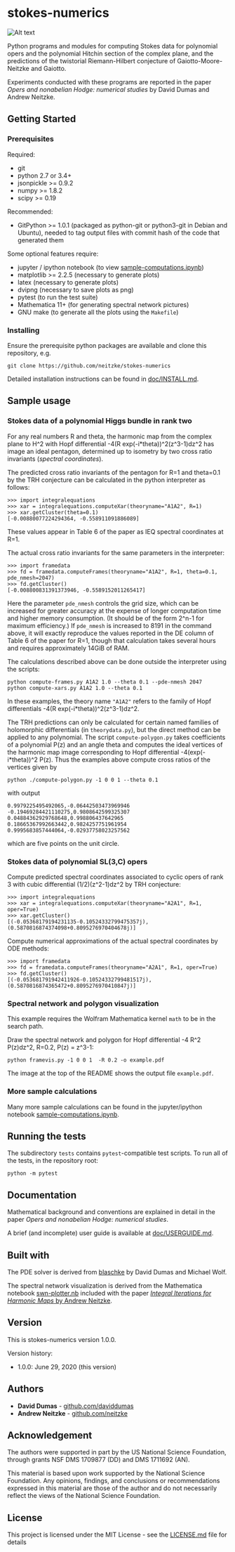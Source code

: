 # stokes-numerics

![Alt text](doc/framevis-example.png?raw=true "Spectral network and polygon")

Python programs and modules for computing Stokes data for polynomial opers and the polynomial Hitchin section of the complex plane, and the predictions of the twistorial Riemann-Hilbert conjecture of Gaiotto-Moore-Neitzke and Gaiotto.

Experiments conducted with these programs are reported in the paper _Opers and nonabelian Hodge: numerical studies_ by David Dumas and Andrew Neitzke.

## Getting Started

### Prerequisites

Required:
* git
* python 2.7 or 3.4+
* jsonpickle >= 0.9.2
* numpy >= 1.8.2
* scipy >= 0.19

Recommended:
* GitPython >= 1.0.1 (packaged as python-git or python3-git in Debian and Ubuntu), needed to tag output files with commit hash of the code that generated them

Some optional features require:
* jupyter / ipython notebook (to view [sample-computations.ipynb](./sample-computations.ipynb))
* matplotlib >= 2.2.5 (necessary to generate plots)
* latex (necessary to generate plots)
* dvipng (necessary to save plots as png)
* pytest (to run the test suite)
* Mathematica 11+ (for generating spectral network pictures)
* GNU make (to generate all the plots using the `Makefile`)

### Installing

Ensure the prerequisite python packages are available and clone this repository, e.g.
```
git clone https://github.com/neitzke/stokes-numerics
```

Detailed installation instructions can be found in [doc/INSTALL.md](doc/INSTALL.md).

## Sample usage

### Stokes data of a polynomial Higgs bundle in rank two

For any real numbers R and theta, the harmonic map from the complex plane to H^2 with Hopf differential -4(R exp(-i\*theta))^2(z^3-1)dz^2 has image an ideal pentagon, determined up to isometry by two cross ratio invariants (*spectral coordinates*).

The predicted cross ratio invariants of the pentagon for R=1 and theta=0.1 by the TRH conjecture can be calculated in the python interpreter as follows:
```
>>> import integralequations
>>> xar = integralequations.computeXar(theoryname="A1A2", R=1)
>>> xar.getCluster(theta=0.1)
[-0.00880077224294364, -0.558911091886089]

```
These values appear in Table 6 of the paper as IEQ spectral coordinates at R=1.

The actual cross ratio invariants for the same parameters in the interpreter:
```
>>> import framedata
>>> fd = framedata.computeFrames(theoryname="A1A2", R=1, theta=0.1, pde_nmesh=2047)
>>> fd.getCluster()
[-0.008800831391373946, -0.5589152011265417]
```
Here the parameter `pde_nmesh` controls the grid size, which can be increased for greater accuracy at the expense of longer computation time and higher memory consumption.  (It should be of the form 2^n-1 for maximum efficiency.)  If `pde_nmesh` is increased to 8191 in the command above, it will exactly reproduce the values reported in the DE column of Table 6 of the paper for R=1, though that calculation takes several hours and requires approximately 14GiB of RAM.

The calculations described above can be done outside the interpreter using the scripts:
```
python compute-frames.py A1A2 1.0 --theta 0.1 --pde-nmesh 2047
python compute-xars.py A1A2 1.0 --theta 0.1
```

In these examples, the theory name `"A1A2"` refers to the family of Hopf differentials -4(R exp(-i\*theta))^2(z^3-1)dz^2.

The TRH predictions can only be calculated for certain named families of holomorphic differentials (in `theorydata.py`), but the direct method can be applied to any polynomial.  The script `compute-polygon.py` takes coefficients of a polynomial P(z) and an angle theta and computes the ideal vertices of the harmonic map image corresponding to Hopf differential -4(exp(-i\*theta))^2 P(z).  Thus the examples above compute cross ratios of the vertices given by
```
python ./compute-polygon.py -1 0 0 1 --theta 0.1
```
with output
```
0.9979225495492065,-0.06442503473969946
-0.19469284421110275,0.9808642599325307
0.04884362929768648,0.998806437642965
0.18665367992663442,0.9824257751961954
0.9995683857444064,-0.02937758023257562
```
which are five points on the unit circle.

### Stokes data of polynomial SL(3,C) opers

Compute predicted spectral coordinates associated to cyclic opers of rank 3 with cubic differential (1/2)(z^2-1)dz^2 by TRH conjecture:

```
>>> import integralequations
>>> xar = integralequations.computeXar(theoryname="A2A1", R=1, oper=True)
>>> xar.getCluster()
[(-0.05368179194231135-0.10524332799475357j), (0.5870816874374098+0.8095276970404678j)]
```

Compute numerical approximations of the actual spectral coordinates by ODE methods:
```
>>> import framedata
>>> fd = framedata.computeFrames(theoryname="A2A1", R=1, oper=True)
>>> fd.getCluster()
[(-0.053681791942411926-0.10524332799481517j), (0.5870816874365472+0.8095276970410847j)]
```

### Spectral network and polygon visualization

This example requires the Wolfram Mathematica kernel `math` to be in the search path.

Draw the spectral network and polygon for Hopf differential -4 R^2 P(z)dz^2, R=0.2, P(z) = z^3-1:
```
python framevis.py -1 0 0 1  -R 0.2 -o example.pdf
```
The image at the top of the README shows the output file `example.pdf`.

### More sample calculations

Many more sample calculations can be found in the jupyter/ipython notebook [sample-computations.ipynb](./sample-computations.ipynb).

## Running the tests

The subdirectory `tests` contains `pytest`-compatible test scripts.  To run all of the tests, in the repository root:

```
python -m pytest
```

## Documentation

Mathematical background and conventions are explained in detail in the paper _Opers and nonabelian Hodge: numerical studies_.

A brief (and incomplete) user guide is available at [doc/USERGUIDE.md](doc/USERGUIDE.md).

## Built with

The PDE solver is derived from [blaschke](https://github.com/daviddumas/blaschke) by David Dumas and Michael Wolf.

The spectral network visualization is derived from the Mathematica notebook [swn-plotter.nb](https://arxiv.org/src/1704.01522v1/anc/swn-plotter.nb) included with the paper [_Integral Iterations for Harmonic Maps_ by Andrew Neitzke](https://arxiv.org/abs/1704.01522).

## Version

This is stokes-numerics version 1.0.0.

Version history:
* 1.0.0: June 29, 2020 (this version)

## Authors

* **David Dumas** - [github.com/daviddumas](https://github.com/daviddumas)
* **Andrew Neitzke** - [github.com/neitzke](https://github.com/neitzke)

## Acknowledgement

The authors were supported in part by the US National Science Foundation, through grants NSF DMS 1709877 (DD) and DMS 1711692 (AN).

This material is based upon work supported by the National Science Foundation. Any opinions, findings, and conclusions or recommendations expressed in this material are those of the author and do not necessarily reflect the views of the National Science Foundation.

## License

This project is licensed under the MIT License - see the [LICENSE.md](LICENSE.md) file for details
